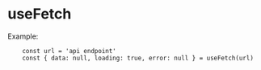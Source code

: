# useFetch

Example:
```
    const url = 'api endpoint'
    const { data: null, loading: true, error: null } = useFetch(url)

```